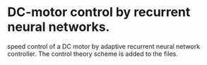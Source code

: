 # DC-motor control by recurrent neural networks.
speed control of a DC motor by adaptive recurrent neural network controller. The control theory scheme is added to the files.
